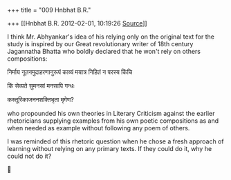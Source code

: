 +++
title = "009 Hnbhat B.R."

+++
[[Hnbhat B.R.	2012-02-01, 10:19:26 [Source](https://groups.google.com/g/samskrita/c/bvMYyTxi9lY)]]



I think Mr. Abhyankar's idea of his relying only on the original text for the study is inspired by our Great revolutionary writer of 18th century Jagannatha Bhatta who boldly declared that he won't rely on others compositions:

  

  

निर्माय नूतनमुदाहरणानुरूपं काव्यं मयात्र निहितं न परस्य किंचि

किं सेव्यते सुमनसां मनसापि गन्धः

कस्तूरिकाजननशक्तिभृता मृगेण?

  

who propounded his own theories in Literary Criticism against the earlier rhetoricians supplying examples from his own poetic compositions as and when needed as example without following any poem of others.

  

I was reminded of this rhetoric question when he chose a fresh approach of learning without relying on any primary texts. If they could do it, why he could not do it?



